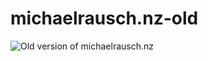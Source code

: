 # michaelrausch.nz-old

![Old version of michaelrausch.nz](https://static.michaelrausch.nz/image/github/michaelrausch_nz_old.png)
